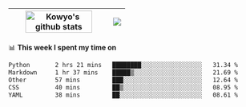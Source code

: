 | <a href="https://github.com/anuraghazra/github-readme-stats"><img width="85%" src="https://github-readme-stats.vercel.app/api?username=kowyo&show_icons=true&hide_border=true&theme=transparent" alt="Kowyo's github stats" /></a> | <a href="https://github.com/anuraghazra/github-readme-stats"><img align="center" src="https://github-readme-stats.vercel.app/api/top-langs/?username=kowyo&exclude_repo=Engineering-Competition-Robot,mobile-robot&hide=c,assembly,shaderlab,hlsl,mathematica,cmake&layout=compact&hide_border=true&theme=transparent" /></a> |
| ------------- | ------------- |

📊 **This week I spent my time on**
<!--START_SECTION:waka-->

```txt
Python       2 hrs 21 mins   ████████░░░░░░░░░░░░░░░░░   31.34 %
Markdown     1 hr 37 mins    █████▒░░░░░░░░░░░░░░░░░░░   21.69 %
Other        57 mins         ███░░░░░░░░░░░░░░░░░░░░░░   12.64 %
CSS          40 mins         ██▒░░░░░░░░░░░░░░░░░░░░░░   08.95 %
YAML         38 mins         ██░░░░░░░░░░░░░░░░░░░░░░░   08.61 %
```

<!--END_SECTION:waka-->
